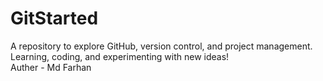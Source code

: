 # GitStarted
A repository to explore GitHub, version control, and project management. Learning, coding, and experimenting with new ideas!
<br>
Auther - Md Farhan
